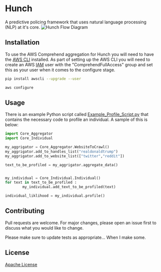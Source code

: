 # Hunch

A predictive policing framework that uses natural language processing (NLP) at it's core.
![Hunch Flow Diagram](https://github.com/user1342/Hunch/blob/master/Hunch_FlowDiagram.png?raw=true)
## Installation

To use the AWS Comprehend aggregation for Hunch you will need to have the [AWS CLI](https://docs.aws.amazon.com/polly/latest/dg/setup-aws-cli.html) installed.  As part of setting up the AWS CLI you will need to create an AWS [IAM](https://console.aws.amazon.com/iam) user with the "ComprehendFullAccess" group and set this as your user when it comes to the configure stage.

```bash
pip install awscli --upgrade --user
```
```bash
aws configure
```

## Usage
There is an example Python script called [Example_Profile_Script.py](https://github.com/user1342/Hunch/blob/master/Example_Profile_Script.py) that contains the necessary code to profile an individual. A sample of this is below:

```python
import Core_Aggregator
import Core_Individual

my_aggrigator = Core_Aggregator.WebsiteToCrawl()
my_aggrigator.add_to_handles_list("realdonaldtrump")
my_aggrigator.add_to_website_list(["twitter","reddit"])

text_to_be_profiled = my_aggrigator.aggregate_data()


my_individual = Core_Individual.Individual()
for text in text_to_be_profiled :
        my_individual.add_text_to_be_profiled(text)

individual_liklihood = my_individual.profile()

```

## Contributing
Pull requests are welcome. For major changes, please open an issue first to discuss what you would like to change.

Please make sure to update tests as appropriate... When I make some.

## License
[Apache License](https://choosealicense.com/licenses/apache-2.0/)
